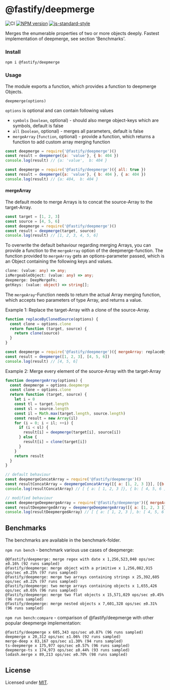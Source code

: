 # @fastify/deepmerge

![CI](https://github.com/fastify/deepmerge/workflows/CI/badge.svg)
[![NPM version](https://img.shields.io/npm/v/@fastify/deepmerge.svg?style=flat)](https://www.npmjs.com/package/@fastify/deepmerge)
[![js-standard-style](https://img.shields.io/badge/code%20style-standard-brightgreen.svg?style=flat)](https://standardjs.com/)

Merges the enumerable properties of two or more objects deeply. Fastest implementation of deepmerge, see section 'Benchmarks'.

### Install
```
npm i @fastify/deepmerge
```

### Usage

The module exports a function, which provides a function to deepmerge Objects. 

```
deepmerge(options)
```

`options` is optional and can contain following values

- `symbols` (`boolean`, optional) - should also merge object-keys which are symbols, default is false
- `all` (`boolean`, optional) - merges all parameters, default is false
- `mergeArray` (`function`, optional) - provide a function, which returns a function to add custom array merging function

```js
const deepmerge = require('@fastify/deepmerge')()
const result = deepmerge({a: 'value'}, { b: 404 })
console.log(result) // {a: 'value',  b: 404 }
```

```js
const deepmerge = require('@fastify/deepmerge')({ all: true })
const result = deepmerge({a: 'value'}, { b: 404 }, { a: 404 })
console.log(result) // {a: 404,  b: 404 }
```

#### mergeArray

The default mode to merge Arrays is to concat the source-Array to the target-Array.

```js
const target = [1, 2, 3]
const source = [4, 5, 6]
const deepmerge = require('@fastify/deepmerge')()
const result = deepmerge(target, source)
console.log(result) // [1, 2, 3, 4, 5, 6]
```

To overwrite the default behaviour regarding merging Arrays, you can provide a function to the
`mergeArray` option of the deepmerge-function. The function provided to `mergeArray`
gets an options-parameter passed, which is an Object containing the following keys and values.

```typescript
clone: (value: any) => any;
isMergeableObject: (value: any) => any;
deepmerge: DeepMergeFn;
getKeys: (value: object) => string[];
```

The `mergeAray`-Function needs to return the actual Array merging function, which accepts two parameters of type 
Array, and returns a value.

Example 1: Replace the target-Array with a clone of the source-Array.

```js
function replaceByClonedSource(options) {
  const clone = options.clone
  return function (target, source) {
    return clone(source)
  }
}

const deepmerge = require('@fastify/deepmerge')({ mergeArray: replaceByClonedSource })
const result = deepmerge([1, 2, 3], [4, 5, 6])
console.log(result) // [4, 5, 6]
```

Example 2: Merge every element of the source-Array with the target-Array

```js
function deepmergeArray(options) {
  const deepmerge = options.deepmerge
  const clone = options.clone
  return function (target, source) {
    let i = 0
    const tl = target.length
    const sl = source.length
    const il = Math.max(target.length, source.length)
    const result = new Array(il)
    for (i = 0; i < il; ++i) {
      if (i < sl) {
        result[i] = deepmerge(target[i], source[i])
      } else {
        result[i] = clone(target[i])
      }
    }
    return result
  }
}

// default behaviour
const deepmergeConcatArray = require('@fastify/deepmerge')()
const resultConcatArray = deepmergeConcatArray([{ a: [1, 2, 3 ]}], [{b: [4, 5, 6]}])
console.log(resultConcatArray) // [ { a: [ 1, 2, 3 ]}, { b: [ 4, 5, 6 ] } ]

// modified behaviour
const deepmergeDeepmergeArray = require('@fastify/deepmerge')({ mergeArray: deepmergeArray })
const resultDeepmergedArray = deepmergeDeepmergeArray([{ a: [1, 2, 3 ]}], [{b: [4, 5, 6]}])
console.log(resultDeepmergedArray) // [ { a: [ 1, 2, 3 ], b: [ 4, 5, 6 ] } ]
```

## Benchmarks

The benchmarks are available in the benchmark-folder. 

`npm run bench` - benchmark various use cases of deepmerge:
```
@@fastify/deepmerge: merge regex with date x 1,256,523,040 ops/sec ±0.16% (92 runs sampled)
@fastify/deepmerge: merge object with a primitive x 1,256,082,915 ops/sec ±0.25% (97 runs sampled)
@fastify/deepmerge: merge two arrays containing strings x 25,392,605 ops/sec ±0.22% (97 runs sampled)
@fastify/deepmerge: two merge arrays containing objects x 1,655,426 ops/sec ±0.65% (96 runs sampled)
@fastify/deepmerge: merge two flat objects x 15,571,029 ops/sec ±0.45% (96 runs sampled)
@fastify/deepmerge: merge nested objects x 7,601,328 ops/sec ±0.31% (96 runs sampled)
```

`npm run bench:compare` - comparison of @fastify/deepmerge with other popular deepmerge implementation:
```
@fastify/deepmerge x 605,343 ops/sec ±0.87% (96 runs sampled)
deepmerge x 20,312 ops/sec ±1.06% (92 runs sampled)
merge-deep x 83,167 ops/sec ±1.30% (94 runs sampled)
ts-deepmerge x 175,977 ops/sec ±0.57% (96 runs sampled)
deepmerge-ts x 174,973 ops/sec ±0.44% (93 runs sampled)
lodash.merge x 89,213 ops/sec ±0.70% (98 runs sampled)
```

## License

Licensed under [MIT](./LICENSE).